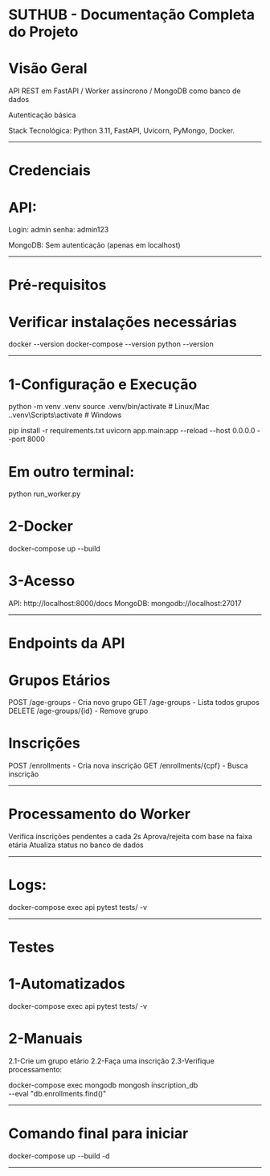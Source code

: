 # SUTHUB - Documentação Completa do Projeto
# Visão Geral

API REST em FastAPI / Worker assíncrono / MongoDB como banco de dados

Autenticação básica

Stack Tecnológica: Python 3.11, FastAPI, Uvicorn, PyMongo, Docker.

------------------------------------------------------------------------------------------------------------------------
# Credenciais
# API: 
Login: admin
senha: admin123

MongoDB: Sem autenticação (apenas em localhost)

------------------------------------------------------------------------------------------------------------------------
# Pré-requisitos
# Verificar instalações necessárias
docker --version
docker-compose --version
python --version

------------------------------------------------------------------------------------------------------------------------

# 1-Configuração e Execução
python -m venv .venv
source .venv/bin/activate  # Linux/Mac
.\.venv\Scripts\activate   # Windows

pip install -r requirements.txt
uvicorn app.main:app --reload --host 0.0.0.0 --port 8000

# Em outro terminal:
python run_worker.py

# 2-Docker
docker-compose up --build

# 3-Acesso
API: http://localhost:8000/docs
MongoDB: mongodb://localhost:27017

------------------------------------------------------------------------------------------------------------------------
# Endpoints da API

# Grupos Etários
POST /age-groups - Cria novo grupo
GET /age-groups - Lista todos grupos
DELETE /age-groups/{id} - Remove grupo

# Inscrições
POST /enrollments - Cria nova inscrição
GET /enrollments/{cpf} - Busca inscrição

------------------------------------------------------------------------------------------------------------------------
# Processamento do Worker

Verifica inscrições pendentes a cada 2s
Aprova/rejeita com base na faixa etária
Atualiza status no banco de dados

------------------------------------------------------------------------------------------------------------------------
# Logs:
docker-compose exec api pytest tests/ -v

------------------------------------------------------------------------------------------------------------------------
# Testes

# 1-Automatizados
docker-compose exec api pytest tests/ -v

# 2-Manuais
2.1-Crie um grupo etário
2.2-Faça uma inscrição
2.3-Verifique processamento:

docker-compose exec mongodb mongosh inscription_db \
  --eval "db.enrollments.find()"

------------------------------------------------------------------------------------------------------------------------
# Comando final para iniciar

docker-compose up --build -d

------------------------------------------------------------------------------------------------------------------------